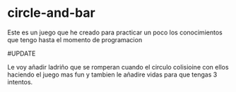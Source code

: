 # circle-and-bar
Este es un juego que he creado para practicar un poco los conocimientos que tengo hasta el momento de programacion

#UPDATE

Le voy añadir ladriño que se romperan cuando el circulo colisioine con ellos haciendo el juego mas fun y tambien le añadire vidas
para que tengas 3 intentos.
